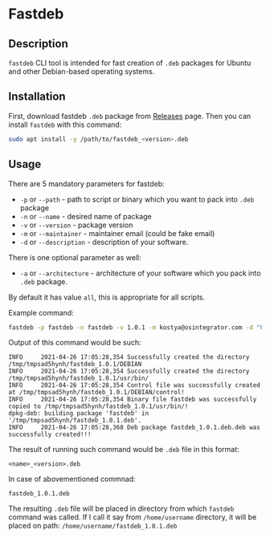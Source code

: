 # Fastdeb
## Description
`fastdeb` CLI tool is intended for fast creation of `.deb` packages for Ubuntu and 
other Debian-based operating systems. 
## Installation
First, download fastdeb `.deb` package from [Releases](https://github.com/osintegrator/fastdeb/releases) page.
Then you can install `fastdeb` with this command:
```bash
sudo apt install -y /path/to/fastdeb_<version>.deb
``` 
## Usage
There are 5 mandatory parameters for fastdeb: 

- `-p` or `--path` - path to script or binary which you want to pack into `.deb` package
- `-n` or `--name` - desired name of package
- `-v` or `--version` - package version
- `-m` or `--maintainer` - maintainer email (could be fake email)
- `-d` or `--description` - description of your software.

There is one optional parameter as well:

- `-a` or `--architecture` - architecture of your software which you pack into `.deb` package. 

By default it has value `all`, this is appropriate for all scripts. 

Example command:
```bash
fastdeb -p fastdeb -n fastdeb -v 1.0.1 -m kostya@osintegrator.com -d "Fastdeb - CLI tool for deb packages creation"
```

Output of this command would be such:
```
INFO     2021-04-26 17:05:28,354 Successfully created the directory /tmp/tmpsad5hynh/fastdeb_1.0.1/DEBIAN
INFO     2021-04-26 17:05:28,354 Successfully created the directory /tmp/tmpsad5hynh/fastdeb_1.0.1/usr/bin/
INFO     2021-04-26 17:05:28,354 Control file was successfully created at /tmp/tmpsad5hynh/fastdeb_1.0.1/DEBIAN/control!
INFO     2021-04-26 17:05:28,354 Binary file fastdeb was successfully copied to /tmp/tmpsad5hynh/fastdeb_1.0.1/usr/bin/!
dpkg-deb: building package 'fastdeb' in '/tmp/tmpsad5hynh/fastdeb_1.0.1.deb'.
INFO     2021-04-26 17:05:28,368 Deb package fastdeb_1.0.1.deb.deb was successfully created!!!
```

The result of running such command would be `.deb` file in this format:
```
<name>_<version>.deb
```
In case of abovementioned commnad:
```
fastdeb_1.0.1.deb
```

The resulting `.deb` file will be placed in directory from which `fastdeb` command was called.
If I call it say from `/home/username` directory, it will be placed on path: `/home/username/fastdeb_1.0.1.deb`
